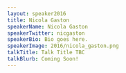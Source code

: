```yaml
---
layout: speaker2016
title: Nicola Gaston
speakerName: Nicola Gaston
speakerTwitter: nicgaston
speakerBio: Bio goes here.
speakerImage: 2016/nicola_gaston.png
talkTitle: Talk Title TBC
talkBlurb: Coming Soon!
---
```

